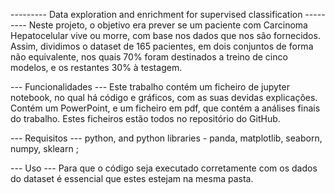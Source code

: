 --------- Data exploration and enrichment for supervised classification --------- Neste projeto, o objetivo era prever se um paciente com Carcinoma Hepatocelular vive ou morre, com base nos dados que nos são fornecidos. Assim, dividimos o dataset de 165 pacientes, em dois conjuntos de forma não equivalente, nos quais 70% foram destinados a treino de cinco modelos, e os restantes 30% à testagem.

--- Funcionalidades --- Este trabalho contém um ficheiro de jupyter notebook, no qual há código e gráficos, com as suas devidas explicações. Contém um PowerPoint, e um ficheiro em pdf, que contém a análises finais do trabalho. Estes ficheiros estão todos no repositório do GitHub. 

--- Requisitos --- python, and python libraries - panda, matplotlib, seaborn, numpy, sklearn ;

--- Uso --- Para que o código seja executado corretamente com os dados do dataset é essencial que estes estejam na mesma pasta.